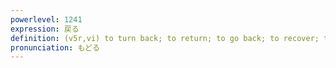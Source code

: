 ```yaml
---
powerlevel: 1241
expression: 戻る
definition: (v5r,vi) to turn back; to return; to go back; to recover; to rebound; (P)
pronunciation: もどる
---
```

